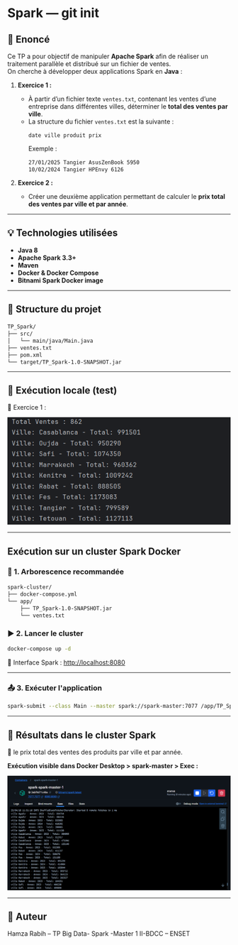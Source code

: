 
#   Spark — git init



## 📌 Enoncé
Ce TP a pour objectif de manipuler **Apache Spark** afin de réaliser un traitement parallèle et distribué sur un fichier de ventes.  
On cherche à développer deux applications Spark en **Java** :

1. **Exercice 1 :**
   - À partir d’un fichier texte `ventes.txt`, contenant les ventes d’une entreprise dans différentes villes, déterminer le **total des ventes par ville**.
   - La structure du fichier `ventes.txt` est la suivante :
     ```
     date ville produit prix
     ```
     Exemple :
     ```
     27/01/2025 Tangier AsusZenBook 5950
     10/02/2024 Tangier HPEnvy 6126
     ```

2. **Exercice 2 :**
   - Créer une deuxième application permettant de calculer le **prix total des ventes par ville et par année**.

---
## 💡  Technologies utilisées

- **Java 8**
- **Apache Spark 3.3+**
- **Maven**
- **Docker & Docker Compose**
- **Bitnami Spark Docker image**

---
## 📂 Structure du projet
```
TP_Spark/
├── src/
│   └── main/java/Main.java
├── ventes.txt
├── pom.xml
└── target/TP_Spark-1.0-SNAPSHOT.jar
```

---


## 🚀 Exécution locale (test)

📸 Exercice 1 :

![Terminal output](images/local.png)

---

##  Exécution sur un cluster Spark  Docker

### 🔧 1. Arborescence recommandée

```
spark-cluster/
├── docker-compose.yml
└── app/
    ├── TP_Spark-1.0-SNAPSHOT.jar
    └── ventes.txt
```

### ▶️ 2. Lancer le cluster

```bash
docker-compose up -d
```

👀 Interface Spark : [http://localhost:8080](http://localhost:8080)

---

### 📤 3. Exécuter l'application

```bash
spark-submit --class Main --master spark://spark-master:7077 /app/TP_Spark-1.0-SNAPSHOT.jar

```

---

## 📸 Résultats dans le cluster Spark

📌 le prix total des ventes des produits par ville et par année.

**Exécution visible dans Docker Desktop > spark-master > Exec :**


![](images/cluster.png) 

---
## 📌 Auteur
Hamza Rabih – TP Big Data- Spark -Master 1 II-BDCC – ENSET